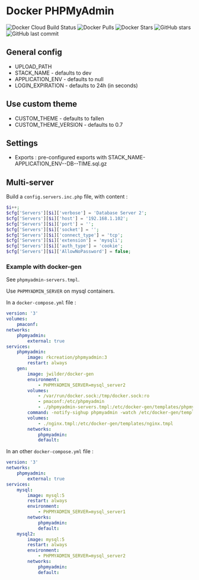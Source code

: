 # Docker PHPMyAdmin #

![Docker Cloud Build Status](https://img.shields.io/docker/cloud/build/rkcreation/phpmyadmin?style=for-the-badge) ![Docker Pulls](https://img.shields.io/docker/pulls/rkcreation/phpmyadmin?style=for-the-badge) ![Docker Stars](https://img.shields.io/docker/stars/rkcreation/phpmyadmin?style=for-the-badge) ![GitHub stars](https://img.shields.io/github/stars/rkcreation/docker-phpmyadmin?label=GitHub%20Stars&style=for-the-badge) ![GitHub last commit](https://img.shields.io/github/last-commit/rkcreation/docker-phpmyadmin?style=for-the-badge)

## General config ##
- UPLOAD_PATH
- STACK_NAME - defaults to dev
- APPLICATION_ENV - defaults to null
- LOGIN_EXPIRATION - defaults to 24h (in seconds)

## Use custom theme ##
- CUSTOM_THEME - defaults to fallen
- CUSTOM_THEME_VERSION - defaults to 0.7

## Settings ##
- Exports : pre-configured exports with STACK_NAME-APPLICATION_ENV--DB--TIME.sql.gz

## Multi-server ##
Build a `config.servers.inc.php` file, with content :

```php
$i++;
$cfg['Servers'][$i]['verbose'] = 'Database Server 2';
$cfg['Servers'][$i]['host'] = '192.168.1.102';
$cfg['Servers'][$i]['port'] = '';
$cfg['Servers'][$i]['socket'] = '';
$cfg['Servers'][$i]['connect_type'] = 'tcp';
$cfg['Servers'][$i]['extension'] = 'mysqli';
$cfg['Servers'][$i]['auth_type'] = 'cookie';
$cfg['Servers'][$i]['AllowNoPassword'] = false;
```

### Example with docker-gen ###
See `phpmyadmin-servers.tmpl`.

Use `PHPMYADMIN_SERVER` on mysql containers.

In a `docker-compose.yml` file :
```yaml
version: '3'
volumes:
    pmaconf:
networks:
    phpmyadmin:
        external: true
services:
    phpmyadmin:
        image: rkcreation/phpmyadmin:3
        restart: always
    gen:
        image: jwilder/docker-gen
        environment:
            - PHPMYADMIN_SERVER=mysql_server2
        volumes:
            - /var/run/docker.sock:/tmp/docker.sock:ro
            - pmaconf:/etc/phpmyadmin
            - ./phpmyadmin-servers.tmpl:/etc/docker-gen/templates/phpmyadmin-servers.tmpl
        command: -notify-sighup phpmyadmin -watch /etc/docker-gen/templates/phpmyadmin-servers.tmpl /etc/phpmyadmin/config.servers.inc.php
        volumes:
            - ./nginx.tmpl:/etc/docker-gen/templates/nginx.tmpl
        networks:
            phpmyadmin:
            default:
```

In an other `docker-compose.yml` file :
```yaml
version: '3'
networks:
    phpmyadmin:
        external: true
services:
    mysql:
        image: mysql:5
        restart: always
        environment:
            - PHPMYADMIN_SERVER=mysql_server1
        networks:
            phpmyadmin:
            default:
    mysql2:
        image: mysql:5
        restart: always
        environment:
            - PHPMYADMIN_SERVER=mysql_server2
        networks:
            phpmyadmin:
            default:
```